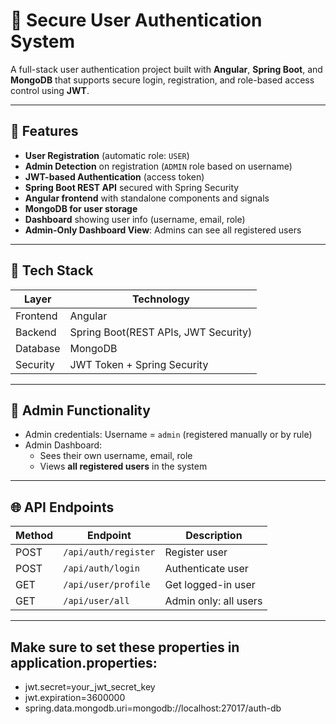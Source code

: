 # 🔐 Secure User Authentication System

A full-stack user authentication project built with **Angular**, **Spring Boot**, and **MongoDB** that supports secure login, registration, and role-based access control using **JWT**.

---

## 🚀 Features

- **User Registration** (automatic role: `USER`)
- **Admin Detection** on registration (`ADMIN` role based on username)
- **JWT-based Authentication** (access token)
- **Spring Boot REST API** secured with Spring Security
- **Angular frontend** with standalone components and signals
- **MongoDB for user storage**
- **Dashboard** showing user info (username, email, role)
- **Admin-Only Dashboard View**: Admins can see all registered users

---

## 🧰 Tech Stack

| Layer       |            Technology             |
|-------------|-----------------------------------|
| Frontend    | Angular                           |
| Backend     | Spring Boot(REST APIs, JWT Security)  |
| Database    | MongoDB                           |
| Security    | JWT Token + Spring Security       |

---


## 🔐 Admin Functionality

- Admin credentials: Username = `admin` (registered manually or by rule)
- Admin Dashboard:
  - Sees their own username, email, role
  - Views **all registered users** in the system

---

## 🌐 API Endpoints

| Method | Endpoint             | Description           |
| ------ | -------------------- | --------------------- |
| POST   | `/api/auth/register` | Register user         |
| POST   | `/api/auth/login`    | Authenticate user     |
| GET    | `/api/user/profile`  | Get logged-in user    |
| GET    | `/api/user/all`      | Admin only: all users |

---

## Make sure to set these properties in application.properties:
- jwt.secret=your_jwt_secret_key
- jwt.expiration=3600000
- spring.data.mongodb.uri=mongodb://localhost:27017/auth-db

